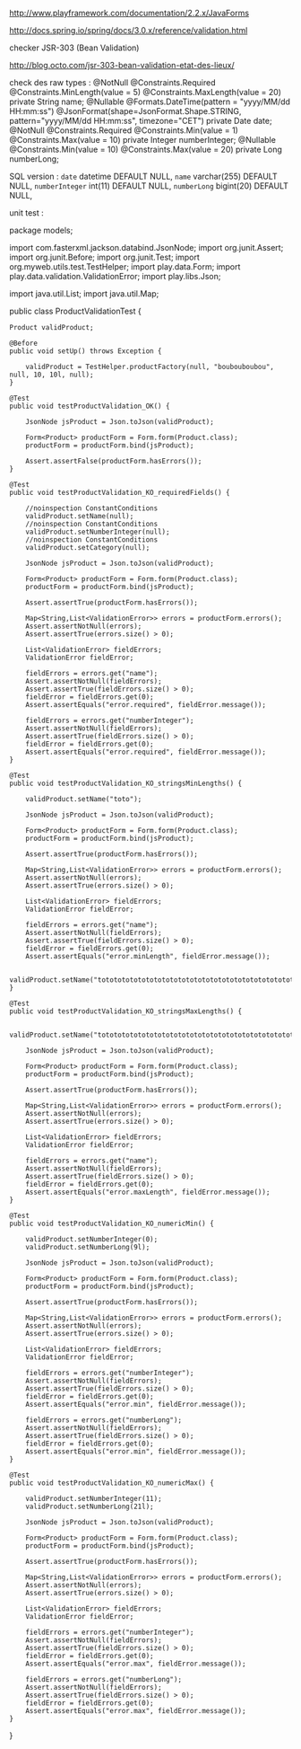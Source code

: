 http://www.playframework.com/documentation/2.2.x/JavaForms

http://docs.spring.io/spring/docs/3.0.x/reference/validation.html

checker JSR-303 (Bean Validation)

http://blog.octo.com/jsr-303-bean-validation-etat-des-lieux/



check des raw types :
@NotNull
@Constraints.Required
@Constraints.MinLength(value = 5)
@Constraints.MaxLength(value = 20)
private String name;
@Nullable
@Formats.DateTime(pattern = "yyyy/MM/dd HH:mm:ss")
@JsonFormat(shape=JsonFormat.Shape.STRING, pattern="yyyy/MM/dd HH:mm:ss", timezone="CET")
private Date date;
@NotNull
@Constraints.Required
@Constraints.Min(value = 1)
@Constraints.Max(value = 10)
private Integer numberInteger;
@Nullable
@Constraints.Min(value = 10)
@Constraints.Max(value = 20)
private Long numberLong;


SQL version :
`date` datetime DEFAULT NULL,
`name` varchar(255) DEFAULT NULL,
`numberInteger` int(11) DEFAULT NULL,
`numberLong` bigint(20) DEFAULT NULL,


unit test :

package models;


import com.fasterxml.jackson.databind.JsonNode;
import org.junit.Assert;
import org.junit.Before;
import org.junit.Test;
import org.myweb.utils.test.TestHelper;
import play.data.Form;
import play.data.validation.ValidationError;
import play.libs.Json;

import java.util.List;
import java.util.Map;

public class ProductValidationTest {

    Product validProduct;

    @Before
    public void setUp() throws Exception {

        validProduct = TestHelper.productFactory(null, "boubouboubou", null, 10, 10l, null);
    }

    @Test
    public void testProductValidation_OK() {

        JsonNode jsProduct = Json.toJson(validProduct);

        Form<Product> productForm = Form.form(Product.class);
        productForm = productForm.bind(jsProduct);

        Assert.assertFalse(productForm.hasErrors());
    }

    @Test
    public void testProductValidation_KO_requiredFields() {

        //noinspection ConstantConditions
        validProduct.setName(null);
        //noinspection ConstantConditions
        validProduct.setNumberInteger(null);
        //noinspection ConstantConditions
        validProduct.setCategory(null);

        JsonNode jsProduct = Json.toJson(validProduct);

        Form<Product> productForm = Form.form(Product.class);
        productForm = productForm.bind(jsProduct);

        Assert.assertTrue(productForm.hasErrors());

        Map<String,List<ValidationError>> errors = productForm.errors();
        Assert.assertNotNull(errors);
        Assert.assertTrue(errors.size() > 0);

        List<ValidationError> fieldErrors;
        ValidationError fieldError;

        fieldErrors = errors.get("name");
        Assert.assertNotNull(fieldErrors);
        Assert.assertTrue(fieldErrors.size() > 0);
        fieldError = fieldErrors.get(0);
        Assert.assertEquals("error.required", fieldError.message());

        fieldErrors = errors.get("numberInteger");
        Assert.assertNotNull(fieldErrors);
        Assert.assertTrue(fieldErrors.size() > 0);
        fieldError = fieldErrors.get(0);
        Assert.assertEquals("error.required", fieldError.message());
    }

    @Test
    public void testProductValidation_KO_stringsMinLengths() {

        validProduct.setName("toto");

        JsonNode jsProduct = Json.toJson(validProduct);

        Form<Product> productForm = Form.form(Product.class);
        productForm = productForm.bind(jsProduct);

        Assert.assertTrue(productForm.hasErrors());

        Map<String,List<ValidationError>> errors = productForm.errors();
        Assert.assertNotNull(errors);
        Assert.assertTrue(errors.size() > 0);

        List<ValidationError> fieldErrors;
        ValidationError fieldError;

        fieldErrors = errors.get("name");
        Assert.assertNotNull(fieldErrors);
        Assert.assertTrue(fieldErrors.size() > 0);
        fieldError = fieldErrors.get(0);
        Assert.assertEquals("error.minLength", fieldError.message());

        validProduct.setName("totototototototototototototototototototototototototototototototototototo");
    }

    @Test
    public void testProductValidation_KO_stringsMaxLengths() {

        validProduct.setName("totototototototototototototototototototototototototototototototototototo");

        JsonNode jsProduct = Json.toJson(validProduct);

        Form<Product> productForm = Form.form(Product.class);
        productForm = productForm.bind(jsProduct);

        Assert.assertTrue(productForm.hasErrors());

        Map<String,List<ValidationError>> errors = productForm.errors();
        Assert.assertNotNull(errors);
        Assert.assertTrue(errors.size() > 0);

        List<ValidationError> fieldErrors;
        ValidationError fieldError;

        fieldErrors = errors.get("name");
        Assert.assertNotNull(fieldErrors);
        Assert.assertTrue(fieldErrors.size() > 0);
        fieldError = fieldErrors.get(0);
        Assert.assertEquals("error.maxLength", fieldError.message());
    }

    @Test
    public void testProductValidation_KO_numericMin() {

        validProduct.setNumberInteger(0);
        validProduct.setNumberLong(9l);

        JsonNode jsProduct = Json.toJson(validProduct);

        Form<Product> productForm = Form.form(Product.class);
        productForm = productForm.bind(jsProduct);

        Assert.assertTrue(productForm.hasErrors());

        Map<String,List<ValidationError>> errors = productForm.errors();
        Assert.assertNotNull(errors);
        Assert.assertTrue(errors.size() > 0);

        List<ValidationError> fieldErrors;
        ValidationError fieldError;

        fieldErrors = errors.get("numberInteger");
        Assert.assertNotNull(fieldErrors);
        Assert.assertTrue(fieldErrors.size() > 0);
        fieldError = fieldErrors.get(0);
        Assert.assertEquals("error.min", fieldError.message());

        fieldErrors = errors.get("numberLong");
        Assert.assertNotNull(fieldErrors);
        Assert.assertTrue(fieldErrors.size() > 0);
        fieldError = fieldErrors.get(0);
        Assert.assertEquals("error.min", fieldError.message());
    }

    @Test
    public void testProductValidation_KO_numericMax() {

        validProduct.setNumberInteger(11);
        validProduct.setNumberLong(21l);

        JsonNode jsProduct = Json.toJson(validProduct);

        Form<Product> productForm = Form.form(Product.class);
        productForm = productForm.bind(jsProduct);

        Assert.assertTrue(productForm.hasErrors());

        Map<String,List<ValidationError>> errors = productForm.errors();
        Assert.assertNotNull(errors);
        Assert.assertTrue(errors.size() > 0);

        List<ValidationError> fieldErrors;
        ValidationError fieldError;

        fieldErrors = errors.get("numberInteger");
        Assert.assertNotNull(fieldErrors);
        Assert.assertTrue(fieldErrors.size() > 0);
        fieldError = fieldErrors.get(0);
        Assert.assertEquals("error.max", fieldError.message());

        fieldErrors = errors.get("numberLong");
        Assert.assertNotNull(fieldErrors);
        Assert.assertTrue(fieldErrors.size() > 0);
        fieldError = fieldErrors.get(0);
        Assert.assertEquals("error.max", fieldError.message());
    }
}



